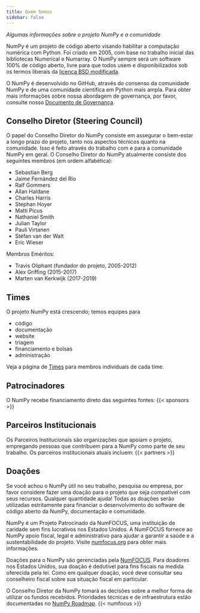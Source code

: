 ```yaml
---
title: Quem Somos
sidebar: false
---
```


_Algumas informações sobre o projeto NumPy e a comunidade_

NumPy é um projeto de código aberto visando habilitar a computação numérica com Python. Foi criado em 2005, com base no trabalho inicial das bibliotecas Numerical e Numarray. O NumPy sempre será um software 100% de código aberto, livre para que todos usem e disponibilizados sob os termos liberais da [licença BSD modificada](https://github.com/numpy/numpy/blob/master/LICENSE.txt).

O NumPy é desenvolvido no GitHub, através do consenso da comunidade NumPy e de uma comunidade científica em Python mais ampla. Para obter mais informações sobre nossa abordagem de governança, por favor, consulte nosso [Documento de Governança](https://www.numpy.org/devdocs/dev/governance/index.html).


## Conselho Diretor (Steering Council)

O papel do Conselho Diretor do NumPy consiste em assegurar o bem-estar a longo prazo do projeto, tanto nos aspectos técnicos quanto na comunidade. Isso é feito através do trabalho com e para a comunidade NumPy em geral. O Conselho Diretor do NumPy atualmente consiste dos seguintes membros (em ordem alfabética):

- Sebastian Berg
- Jaime Fernández del Río
- Ralf Gommers
- Allan Haldane
- Charles Harris
- Stephan Hoyer
- Matti Picus
- Nathaniel Smith
- Julian Taylor
- Pauli Virtanen
- Stéfan van der Walt
- Eric Wieser

Membros Eméritos:

- Travis Oliphant (fundador do projeto, 2005-2012)
- Alex Griffing (2015-2017)
- Marten van Kerkwijk (2017-2019)

## Times

O projeto NumPy está crescendo; temos equipes para

- código
- documentação
- website
- triagem
- financiamento e bolsas
- administração

Veja a página de [Times](/gallery/team.html) para membros individuais de cada time.


## Patrocinadores

O NumPy recebe financiamento direto das seguintes fontes:
{{< sponsors >}}


## Parceiros Institucionais

Os Parceiros Institucionais são organizações que apoiam o projeto, empregando pessoas que contribuem para a NumPy como parte de seu trabalho. Os parceiros institucionais atuais incluem:
{{< partners >}}


## Doações

Se você achou o NumPy útil no seu trabalho, pesquisa ou empresa, por favor considere fazer uma doação para o projeto que seja compatível com seus recursos. Qualquer quantidade ajuda! Todas as doações serão utilizadas estritamente para financiar o desenvolvimento do software de código aberto da NumPy, documentação e comunidade.

NumPy é um Projeto Patrocinado da NumFOCUS, uma instituição de caridade sem fins lucrativos nos Estados Unidos. A NumFOCUS fornece ao NumPy apoio fiscal, legal e administrativo para ajudar a garantir a saúde e a sustentabilidade do projeto. Visite [numfocus.org](https://numfocus.org) para obter mais informações.

Doações para o NumPy são gerenciadas pela [NumFOCUS](https://numfocus.org). Para doadores nos Estados Unidos, sua doação é dedutível para fins fiscais na medida oferecida pela lei. Como em qualquer doação, você deve consultar seu conselheiro fiscal sobre sua situação fiscal em particular.

O Conselho Diretor da NumPy tomará as decisões sobre a melhor forma de utilizar os fundos recebidos. Prioridades técnicas e de infraestrutura estão documentadas no [NumPy Roadmap](https://www.numpy.org/neps/index.html#roadmap).
{{< numfocus >}}
